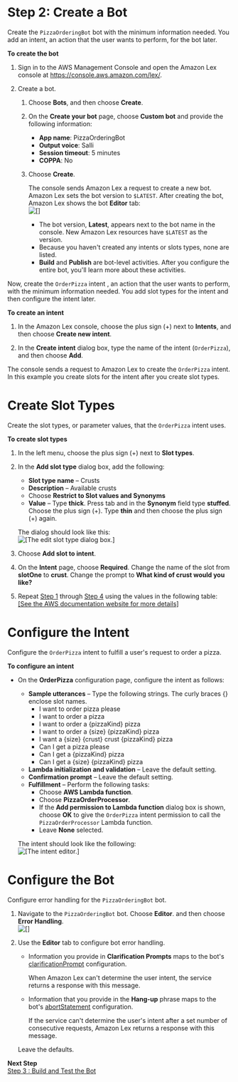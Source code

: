 # Step 2: Create a Bot<a name="ex2-step2"></a>

Create the `PizzaOrderingBot` bot with the minimum information needed\. You add an intent, an action that the user wants to perform, for the bot later\.

**To create the bot**

1. Sign in to the AWS Management Console and open the Amazon Lex console at [https://console\.aws\.amazon\.com/lex/](https://console.aws.amazon.com/lex/)\.

1. Create a bot\.

   1. Choose **Bots**, and then choose **Create**\. 

   1. On the **Create your bot** page, choose **Custom bot** and provide the following information:
      + **App name**: PizzaOrderingBot 
      + **Output voice**: Salli 
      + **Session timeout**: 5 minutes
      + **COPPA**: No

   1. Choose **Create**\. 

      The console sends Amazon Lex a request to create a new bot\. Amazon Lex sets the bot version to `$LATEST`\. After creating the bot, Amazon Lex shows the bot **Editor** tab:  
![\[\]](http://docs.aws.amazon.com/lex/latest/dg/images/gs1-20.png)
      + The bot version, **Latest**, appears next to the bot name in the console\. New Amazon Lex resources have `$LATEST` as the version\.
      + Because you haven't created any intents or slots types, none are listed\. 
      + **Build** and **Publish** are bot\-level activities\. After you configure the entire bot, you'll learn more about these activities\.


Now, create the `OrderPizza` intent , an action that the user wants to perform, with the minimum information needed\. You add slot types for the intent and then configure the intent later\.

**To create an intent**

1. In the Amazon Lex console, choose the plus sign \(\+\) next to **Intents**, and then choose **Create new intent**\.

1. In the **Create intent** dialog box, type the name of the intent \(`OrderPizza`\), and then choose **Add**\.

The console sends a request to Amazon Lex to create the `OrderPizza` intent\. In this example you create slots for the intent after you create slot types\.

# Create Slot Types<a name="gs2-create-bot-slot-types"></a>

Create the slot types, or parameter values, that the `OrderPizza` intent uses\.

**To create slot types**

1. <a name="slotTypeStart"></a>In the left menu, choose the plus sign \(\+\) next to **Slot types**\.

1. In the **Add slot type** dialog box, add the following: 
   + **Slot type name** – Crusts
   + **Description** – Available crusts
   + Choose **Restrict to Slot values and Synonyms**
   + **Value** – Type **thick**\. Press tab and in the **Synonym** field type **stuffed**\. Choose the plus sign \(\+\)\. Type **thin** and then choose the plus sign \(\+\) again\.

   The dialog should look like this:  
![\[The edit slot type dialog box.\]](http://docs.aws.amazon.com/lex/latest/dg/images/gs1-25a.png)

1. Choose **Add slot to intent**\.

1. <a name="slotTypeFinish"></a>On the **Intent** page, choose **Required**\. Change the name of the slot from **slotOne** to **crust**\. Change the prompt to **What kind of crust would you like?**

1. Repeat [Step 1](#slotTypeStart) through [Step 4](#slotTypeFinish) using the values in the following table:    
[\[See the AWS documentation website for more details\]](http://docs.aws.amazon.com/lex/latest/dg/gs2-create-bot-slot-types.html)

# Configure the Intent<a name="gs2-create-bot-configure-intent"></a>

Configure the `OrderPizza` intent to fulfill a user's request to order a pizza\.

**To configure an intent**
+ On the **OrderPizza** configuration page, configure the intent as follows:
  + **Sample utterances** – Type the following strings\. The curly braces \{\} enclose slot names\.
    + I want to order pizza please 
    + I want to order a pizza
    + I want to order a \{pizzaKind\} pizza
    + I want to order a \{size\} \{pizzaKind\} pizza 
    + I want a \{size\} \{crust\} crust \{pizzaKind\} pizza
    + Can I get a pizza please
    + Can I get a \{pizzaKind\} pizza
    + Can I get a \{size\} \{pizzaKind\} pizza
  + **Lambda initialization and validation** – Leave the default setting\.
  + **Confirmation prompt** – Leave the default setting\.
  + **Fulfillment** – Perform the following tasks:
    + Choose **AWS Lambda function**\.
    + Choose **PizzaOrderProcessor**\. 
    + If the **Add permission to Lambda function** dialog box is shown, choose **OK** to give the `OrderPizza` intent permission to call the `PizzaOrderProcessor` Lambda function\.
    +  Leave **None** selected\.

  The intent should look like the following:  
![\[The intent editor.\]](http://docs.aws.amazon.com/lex/latest/dg/images/gs1-70c.png)

# Configure the Bot<a name="gs2-create-bot-configure-bot"></a>

Configure error handling for the `PizzaOrderingBot` bot\.

1. Navigate to the `PizzaOrderingBot` bot\. Choose **Editor**\. and then choose **Error Handling**\.  
![\[\]](http://docs.aws.amazon.com/lex/latest/dg/images/gs1-80.png)

1. Use the **Editor** tab to configure bot error handling\.
   + Information you provide in **Clarification Prompts** maps to the bot's [clarificationPrompt](https://docs.aws.amazon.com/lex/latest/dg/API_PutBot.html#lex-PutBot-request-clarificationPrompt) configuration\. 

     When Amazon Lex can't determine the user intent, the service returns a response with this message\. 
   + Information that you provide in the **Hang\-up** phrase maps to the bot's [abortStatement](https://docs.aws.amazon.com/lex/latest/dg/API_PutBot.html#lex-PutBot-request-abortStatement) configuration\. 

     If the service can't determine the user's intent after a set number of consecutive requests, Amazon Lex returns a response with this message\.

   Leave the defaults\.


**Next Step**  
[Step 3 : Build and Test the Bot](ex2-step3.md)
